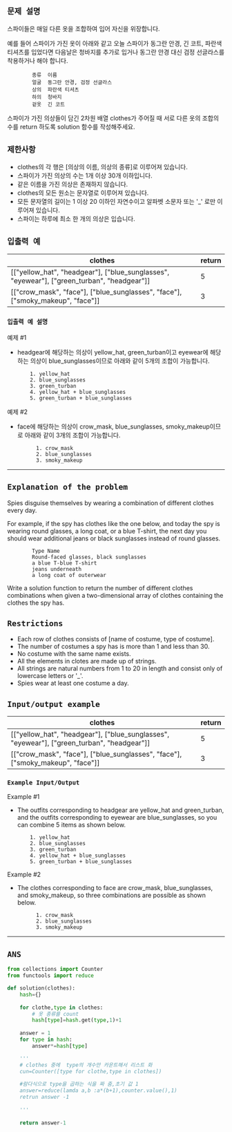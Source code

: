 ## `문제 설명`
스파이들은 매일 다른 옷을 조합하여 입어 자신을 위장합니다.

예를 들어 스파이가 가진 옷이 아래와 같고 오늘 스파이가 동그란 안경, 긴 코트, 파란색 티셔츠를 입었다면 다음날은 청바지를 추가로 입거나 동그란 안경 대신 검정 선글라스를 착용하거나 해야 합니다.

            종류	이름
            얼굴	동그란 안경, 검정 선글라스
            상의	파란색 티셔츠
            하의	청바지
            겉옷	긴 코트
스파이가 가진 의상들이 담긴 2차원 배열 clothes가 주어질 때 서로 다른 옷의 조합의 수를 return 하도록 solution 함수를 작성해주세요.

## `제한사항`
- clothes의 각 행은 [의상의 이름, 의상의 종류]로 이루어져 있습니다.
- 스파이가 가진 의상의 수는 1개 이상 30개 이하입니다.
- 같은 이름을 가진 의상은 존재하지 않습니다.
- clothes의 모든 원소는 문자열로 이루어져 있습니다.
- 모든 문자열의 길이는 1 이상 20 이하인 자연수이고 알파벳 소문자 또는 '_' 로만 이루어져 있습니다.
- 스파이는 하루에 최소 한 개의 의상은 입습니다.


## `입출력 예`
|clothes|return|
|---|---|
|[["yellow_hat", "headgear"], ["blue_sunglasses", "eyewear"], ["green_turban", "headgear"]]|	5
|[["crow_mask", "face"], ["blue_sunglasses", "face"], ["smoky_makeup", "face"]]	|3


### `입출력 예 설명`
예제 #1
- headgear에 해당하는 의상이 yellow_hat, green_turban이고 eyewear에 해당하는 의상이 blue_sunglasses이므로 아래와 같이 5개의 조합이 가능합니다.

          1. yellow_hat
          2. blue_sunglasses
          3. green_turban
          4. yellow_hat + blue_sunglasses
          5. green_turban + blue_sunglasses
예제 #2
- face에 해당하는 의상이 crow_mask, blue_sunglasses, smoky_makeup이므로 아래와 같이 3개의 조합이 가능합니다.

            1. crow_mask
            2. blue_sunglasses
            3. smoky_makeup

---
## `Explanation of the problem`
Spies disguise themselves by wearing a combination of different clothes every day.

For example, if the spy has clothes like the one below, and today the spy is wearing round glasses, a long coat, or a blue T-shirt, the next day you should wear additional jeans or black sunglasses instead of round glasses.

            Type Name
            Round-faced glasses, black sunglasses
            a blue T-blue T-shirt
            jeans underneath
            a long coat of outerwear
Write a solution function to return the number of different clothes combinations when given a two-dimensional array of clothes containing the clothes the spy has.

## `Restrictions`
- Each row of clothes consists of [name of costume, type of costume].
- The number of costumes a spy has is more than 1 and less than 30.
- No costume with the same name exists.
- All the elements in clotes are made up of strings.
- All strings are natural numbers from 1 to 20 in length and consist only of lowercase letters or '_'.
- Spies wear at least one costume a day.


## `Input/output example`
|clothes|return|
|---|---|
|[["yellow_hat", "headgear"], ["blue_sunglasses", "eyewear"], ["green_turban", "headgear"]]|	5
|[["crow_mask", "face"], ["blue_sunglasses", "face"], ["smoky_makeup", "face"]]	|3


### `Example Input/Output`
Example #1
- The outfits corresponding to headgear are yellow_hat and green_turban, and the outfits corresponding to eyewear are blue_sunglasses, so you can combine 5 items as shown below.

          1. yellow_hat
          2. blue_sunglasses
          3. green_turban
          4. yellow_hat + blue_sunglasses
          5. green_turban + blue_sunglasses
Example #2
- The clothes corresponding to face are crow_mask, blue_sunglasses, and smoky_makeup, so three combinations are possible as shown below.

            1. crow_mask
            2. blue_sunglasses
            3. smoky_makeup

---
## `ANS`

```Python
from collections import Counter
from functools import reduce

def solution(clothes):
    hash={}
    
    for clothe,type in clothes:
        # 옷 종류를 count 
        hash[type]=hash.get(type,1)+1
    
    answer = 1
    for type in hash:
        answer*=hash[type]

    '''
    # clothes 중에  type의 개수만 카운트해서 리스트 화
    cun=Counter([type for clothe,type in clothes])
    
    #람다식으로 type을 곱하는 식을 짜 줌,초기 값 1
    answer=reduce(lamda a,b :a*(b+1),counter.value(),1)
    retrun answer -1
    
    '''
        
    return answer-1

```